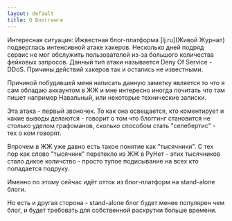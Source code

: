 ```yaml
---
layout: default
title: О Блоггинге
---
```

Интересная ситуация:
        Ижвестная блог-платформа [lj.ru](Живой Журнал) подверглась интенсивной атаке хакеров.
        Несколько дней подряд сервис не мог обслужить пользователей из-за большого количества фейковых запросов.
        Данный тип атаки называется Deny Of Service - DDoS.
        Причины действий хакеров так и остались не известными.
		
Причиной побудившей меня написать данную заметку является то что я сам обладаю аккаунтом в ЖЖ и мне интересно иногда почитать что там пишет например Навальный, или некоторые технические записки.

Эта атака - первый звоночек. То как она освещается, кто коментирует и какие выводы делаются - говорит о том что блоггинг становится не столько уделом графоманов, сколько способом стать "селебертис" - тех о ком говорят.

Впрочем в ЖЖ уже давно есть такое понятие как "тысячники". С тех пор как слово "тысячник" перетекло из ЖЖ в РуНет - этих тысячников стало дикое количство - просто тупое подисывание на всех кто попадается подруку.

Именно по этому сейчас идёт отток из блог-платформ на stand-alone блоги.

Но есть и другая сторона - stand-alone блог будет менее популярен чем блог, и будет требовать для собственной раскрутки больше времени.
